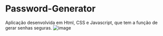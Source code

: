 # Password-Generator
Aplicação desenvolvida em Html, CSS e Javascript, que tem a função de gerar senhas seguras.
![image](https://github.com/GuilhermeSouza01/Password-Generator/assets/49689958/8f74269b-3e12-4554-b8d6-370b68a0742f)

